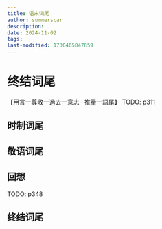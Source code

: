 ```yaml
---
title: 语末词尾
author: summerscar
description:
date: 2024-11-02
tags:
last-modified: 1730465847859
---
```

# 终结词尾
【用言一尊敬一過去一意志 · 推量一語尾】
TODO: p311
## 时制词尾
## 敬语词尾
## 回想
TODO: p348
## 终结词尾

